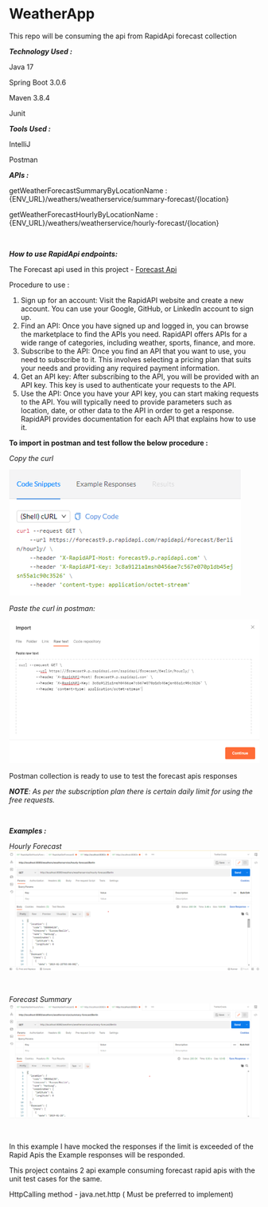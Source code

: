 # WeatherApp

This repo will be consuming the api from RapidApi forecast collection

_**Technology Used :**_

Java 17

Spring Boot 3.0.6

Maven 3.8.4

Junit
<br>

_**Tools Used :**_

IntelliJ

Postman
<br>

_**APIs :**_

getWeatherForecastSummaryByLocationName :
{ENV_URL}/weathers/weatherservice/summary-forecast/{location}

getWeatherForecastHourlyByLocationName :
{ENV_URL}/weathers/weatherservice/hourly-forecast/{location}

<br>

_**How to use RapidApi endpoints:**_

The Forecast api used in this project -
[Forecast Api](https://rapidapi.com/wettercom-wettercom-default/api/forecast9)

Procedure to use :

1. Sign up for an account: Visit the RapidAPI website and create a new account. You can use your Google, GitHub, or
   LinkedIn account to sign up.
2. Find an API: Once you have signed up and logged in, you can browse the marketplace to find the APIs you need.
   RapidAPI offers APIs for a wide range of categories, including weather, sports, finance, and more.
3. Subscribe to the API: Once you find an API that you want to use, you need to subscribe to it. This involves selecting
   a pricing plan that suits your needs and providing any required payment information.
4. Get an API key: After subscribing to the API, you will be provided with an API key. This key is used to authenticate
   your requests to the API.
5. Use the API: Once you have your API key, you can start making requests to the API. You will typically need to provide
   parameters such as location, date, or other data to the API in order to get a response. RapidAPI provides
   documentation for each API that explains how to use it.

**To import in postman and test follow the below procedure :**

_Copy the curl_

![img_2.png](img_2.png)
<br>

_Paste the curl in postman:_

![img_3.png](img_3.png)

Postman collection is ready to use to test the forecast apis responses

_**NOTE**: As per the subscription plan there is certain daily limit for using the free requests._

<br>

_**Examples :**_

*Hourly Forecast*
![img.png](img.png)

<br>

*Forecast Summary*
![img_1.png](img_1.png)

<br>

In this example I have mocked the responses if the limit is exceeded of the Rapid Apis the Example responses will be
responded.

This project contains 2 api example consuming forecast rapid apis with the unit test cases for the same.

HttpCalling method - java.net.http ( Must be preferred to implement)



